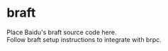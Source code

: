 # braft

Place Baidu's braft source code here.  
Follow braft setup instructions to integrate with brpc.
